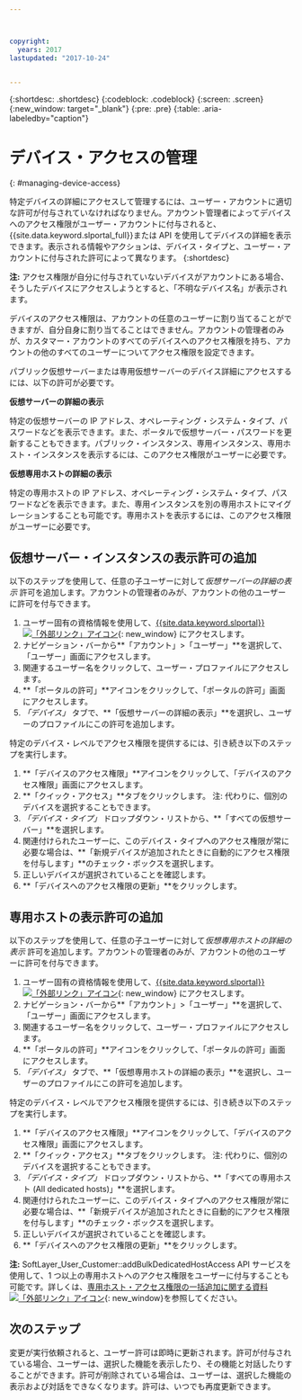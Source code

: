 ```yaml
---



copyright:
  years: 2017
lastupdated: "2017-10-24"


---
```


{:shortdesc: .shortdesc}
{:codeblock: .codeblock}
{:screen: .screen}
{:new_window: target="_blank"}
{:pre: .pre}
{:table: .aria-labeledby="caption"}


# デバイス・アクセスの管理
{: #managing-device-access}

特定デバイスの詳細にアクセスして管理するには、ユーザー・アカウントに適切な許可が付与されていなければなりません。アカウント管理者によってデバイスへのアクセス権限がユーザー・アカウントに付与されると、{{site.data.keyword.slportal_full}}または API を使用してデバイスの詳細を表示できます。表示される情報やアクションは、デバイス・タイプと、ユーザー・アカウントに付与された許可によって異なります。
{:shortdesc}

**注:** アクセス権限が自分に付与されていないデバイスがアカウントにある場合、そうしたデバイスにアクセスしようとすると、「不明なデバイス名」が表示されます。

デバイスのアクセス権限は、アカウントの任意のユーザーに割り当てることができますが、自分自身に割り当てることはできません。アカウントの管理者のみが、カスタマー・アカウントのすべてのデバイスへのアクセス権限を持ち、アカウントの他のすべてのユーザーについてアクセス権限を設定できます。 

パブリック仮想サーバーまたは専用仮想サーバーのデバイス詳細にアクセスするには、以下の許可が必要です。

**仮想サーバーの詳細の表示**

特定の仮想サーバーの IP アドレス、オペレーティング・システム・タイプ、パスワードなどを表示できます。また、ポータルで仮想サーバー・パスワードを更新することもできます。パブリック・インスタンス、専用インスタンス、専用ホスト・インスタンスを表示するには、このアクセス権限がユーザーに必要です。

**仮想専用ホストの詳細の表示**

特定の専用ホストの IP アドレス、オペレーティング・システム・タイプ、パスワードなどを表示できます。また、専用インスタンスを別の専用ホストにマイグレーションすることも可能です。専用ホストを表示するには、このアクセス権限がユーザーに必要です。

## 仮想サーバー・インスタンスの表示許可の追加
以下のステップを使用して、任意の子ユーザーに対して*仮想サーバーの詳細の表示* 許可を追加します。アカウントの管理者のみが、アカウントの他のユーザーに許可を付与できます。  

1. ユーザー固有の資格情報を使用して、[{{site.data.keyword.slportal}} ![「外部リンク」アイコン](../icons/launch-glyph.svg "「外部リンク」アイコン")](https://control.softlayer.com/){: new_window} にアクセスします。
2. ナビゲーション・バーから**「アカウント」>「ユーザー」**を選択して、「ユーザー」画面にアクセスします。
3. 関連するユーザー名をクリックして、ユーザー・プロファイルにアクセスします。
4. **「ポータルの許可」**アイコンをクリックして、「ポータルの許可」画面にアクセスします。
5. *「デバイス」* タブで、**「仮想サーバーの詳細の表示」**を選択し、ユーザーのプロファイルにこの許可を追加します。

特定のデバイス・レベルでアクセス権限を提供するには、引き続き以下のステップを実行します。

1. **「デバイスのアクセス権限」**アイコンをクリックして、「デバイスのアクセス権限」画面にアクセスします。
2. **「クイック・アクセス」**タブをクリックします。
   注: 代わりに、個別のデバイスを選択することもできます。
3. *「デバイス・タイプ」* ドロップダウン・リストから、**「すべての仮想サーバー」**を選択します。
4. 関連付けられたユーザーに、このデバイス・タイプへのアクセス権限が常に必要な場合は、**「新規デバイスが追加されたときに自動的にアクセス権限を付与します」**のチェック・ボックスを選択します。
5. 正しいデバイスが選択されていることを確認します。
6. **「デバイスへのアクセス権限の更新」**をクリックします。

## 専用ホストの表示許可の追加
以下のステップを使用して、任意の子ユーザーに対して*仮想専用ホストの詳細の表示* 許可を追加します。アカウントの管理者のみが、アカウントの他のユーザーに許可を付与できます。

1. ユーザー固有の資格情報を使用して、[{{site.data.keyword.slportal}} ![「外部リンク」アイコン](../icons/launch-glyph.svg "「外部リンク」アイコン")](https://control.softlayer.com/){: new_window} にアクセスします。
2. ナビゲーション・バーから**「アカウント」>「ユーザー」**を選択して、「ユーザー」画面にアクセスします。
3. 関連するユーザー名をクリックして、ユーザー・プロファイルにアクセスします。
4. **「ポータルの許可」**アイコンをクリックして、「ポータルの許可」画面にアクセスします。
5. *「デバイス」* タブで、**「仮想専用ホストの詳細の表示」**を選択し、ユーザーのプロファイルにこの許可を追加します。

特定のデバイス・レベルでアクセス権限を提供するには、引き続き以下のステップを実行します。

1. **「デバイスのアクセス権限」**アイコンをクリックして、「デバイスのアクセス権限」画面にアクセスします。
2. **「クイック・アクセス」**タブをクリックします。
   注: 代わりに、個別のデバイスを選択することもできます。
3. *「デバイス・タイプ」* ドロップダウン・リストから、**「すべての専用ホスト (All dedicated hosts)」**を選択します。
4. 関連付けられたユーザーに、このデバイス・タイプへのアクセス権限が常に必要な場合は、**「新規デバイスが追加されたときに自動的にアクセス権限を付与します」**のチェック・ボックスを選択します。
5. 正しいデバイスが選択されていることを確認します。
6. **「デバイスへのアクセス権限の更新」**をクリックします。

**注:** SoftLayer_User_Customer::addBulkDedicatedHostAccess API サービスを使用して、1 つ以上の専用ホストへのアクセス権限をユーザーに付与することも可能です。詳しくは、[専用ホスト・アクセス権限の一括追加に関する資料![「外部リンク」アイコン](../icons/launch-glyph.svg "「外部リンク」アイコン")](http://sldn.softlayer.com/reference/services/softlayer_user_customer/addbulkdedicatedhostaccess){: new_window}を参照してください。  

## 次のステップ
変更が実行依頼されると、ユーザー許可は即時に更新されます。許可が付与されている場合、ユーザーは、選択した機能を表示したり、その機能と対話したりすることができます。許可が削除されている場合は、ユーザーは、選択した機能の表示および対話をできなくなります。許可は、いつでも再度更新できます。
